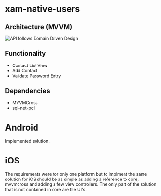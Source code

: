 # xam-native-users

## Architecture (MVVM)

![API follows Domain Driven Design]("https://www.iconsdb.com/icons/preview/tropical-blue/add-user-2-xxl.png")

## Functionality

- Contact List View
- Add Contact
- Validate Password Entry

## Dependencies

- MVVMCross
- sql-net-pcl

# Android

Implemented solution.

# iOS

The requirements were for only one platform but to implment the same solution for iOS should be as simple as adding a reference to core, mvvmcross and adding a few view controllers. The only part of the solution that is not contained in core are the UI's.




